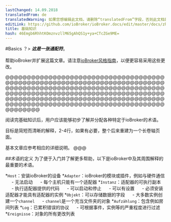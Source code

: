```yaml
---
lastChanged: 14.09.2018
translatedFrom: de
translatedWarning: 如果您想编辑此文档，请删除“translatedFrom”字段，否则此文档将再次自动翻译
editLink: https://github.com/ioBroker/ioBroker.docs/edit/master/docs/zh-cn/basics/README.md
title: 基础知识
hash: 46Emgb6RhhtKOmznvzllM65gAhQS1y+ya+CTcZGe9ME=
---
```

#Basics
？&gt; ***这是一张通配符***。 <br><br>帮助ioBroker并扩展这篇文章。请注意[ioBroker风格指南](community/styleguidedoc)，以便更容易采用这些更改。

@@@@@@@@@@@@@@@@@@@@@@@@@@@@@@@@@@@@@@@@@@@@@@@@@@@@@@@@@@@@@@@@@@@@@@@@@@@@@@@@@@@@@@@@@@@@@@@@@@@@@@@@@@@@@@@@@@@@@@@@@@@@@@@@@@@@@@@@@@@@@@@@@@@@@@@@@@@@@@@@@@@@@@@@@@@@@@@@@@@@@@@@@@@@@@@@@@@@@@@@@@@@@@@@@@@@@@@@@@@@@@@@@@@@@@

阅读完基础知识后，用户应该能够初步了解并分配各种特定于ioBroker的术语。

目标是简短而清晰的解释，2-4行，如果有必要，整个后来重建为一个长卷轴页面。

基本文章应参考相应的详细说明。
@@@

##术语的定义
为了便于入门并了解更多帮助，以下是ioBroker中及其周围解释的最重要的术语。

*`Host`：安装ioBroker的设备
*`Adapter`：ioBroker的模块或插件，例如与硬件通信
     - 无法启动
     - 每个主机只能有一个适配器
*`Instanz`：适配器的可执行副本
     - 执行适配器提供的代码
     - 可以启动和停止
     - 可以有设置
     - 必须安装适配器才能具有适配器的实例
*`Objekt`：可以存储数据的字段
     - 大多数实例创建一个`channel`
     - `channel`是一个充当文件夹的对象
*`Aufzählung`：包含例如房间列表
*`Log`：已累积错误的协议
     - 可根据事件，实例等的严重程度进行过滤
*`Ereignisse`：对象的所有更改列表